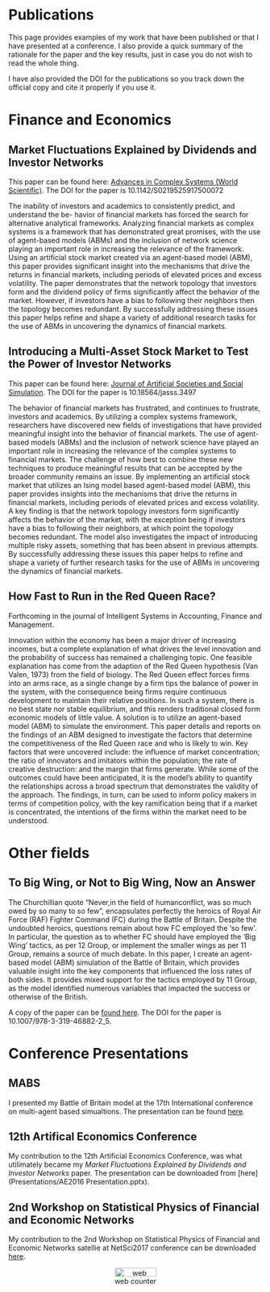
# Publications

This page provides examples of my work that have been published or that I have presented at a conference. I also provide a quick summary of the rationale for the paper and the key results, just in case you do not wish to read the whole thing.

I have also provided the DOI for the publications so you track down the official copy and cite it properly if you use it.

# Finance and Economics 
 
## Market Fluctuations Explained by Dividends and Investor Networks
This paper can be found here: <a href="http://doi.org/10.1142/S0219525917500072" target="blank">Advances in Complex Systems (World Scientific)</a>.
The DOI for the paper is 10.1142/S0219525917500072

The inability of investors and academics to consistently predict, and understand the be- havior of financial markets has forced the search for alternative analytical frameworks. Analyzing financial markets as complex systems is a framework that has demonstrated great promises, with the use of agent-based models (ABMs) and the inclusion of network science playing an important role in increasing the relevance of the framework. Using an artificial stock market created via an agent-based model (ABM), this paper provides significant insight into the mechanisms that drive the returns in financial markets, including periods of elevated prices and excess volatility. The paper demonstrates that the network topology that investors form and the dividend policy of firms significantly affect the behavior of the market. However, if investors have a bias to following their neighbors then the topology becomes redundant. By successfully addressing these issues this paper helps refine and shape a variety of additional research tasks for the use of ABMs in uncovering the dynamics of financial markets.

## Introducing a Multi-Asset Stock Market to Test the Power of Investor Networks
This paper can be found here: <a href="http://jasss.soc.surrey.ac.uk/20/4/13.html" target="blank">Journal of Artificial Societies and Social Simulation</a>. The DOI for the paper is 10.18564/jasss.3497

The behavior of financial markets has frustrated, and continues to frustrate, investors and academics. By utilizing a complex systems framework, researchers have discovered new fields of investigations that have provided meaningful insight into the behavior of financial markets. The use of agent-based models (ABMs) and the inclusion of network science have played an important role in increasing the relevance of the complex systems to financial markets. The challenge of how best to combine these new techniques to produce meaningful results that can be accepted by the broader community remains an issue. By implementing an artificial stock market that utilizes an Ising model based agent-based model (ABM), this paper provides insights into the mechanisms that drive the returns in financial markets, including periods of elevated prices and excess volatility. A key finding is that the network topology investors form significantly affects the behavior of the market, with the exception being if investors have a bias to following their neighbors, at which point the topology becomes redundant. The model also investigates the impact of introducing multiple risky assets, something that has been absent in previous attempts. By successfully addressing these issues this paper helps to refine and shape a variety of further research tasks for the use of ABMs in uncovering the dynamics of financial markets.

## How Fast to Run in the Red Queen Race?
Forthcoming in the journal of Intelligent Systems in Accounting, Finance and Management.

Innovation within the economy has been a major driver of increasing incomes, but a complete explanation of what drives the level innovation and the probability of success has remained a challenging topic. One feasible explanation has come from the adaption of the Red Queen hypothesis (Van Valen, 1973) from the field of biology. The Red Queen effect forces firms into an arms race, as a single change by a firm tips the balance of power in the system, with the consequence being firms require continuous development to maintain their relative positions. In such a system, there is no best state nor stable equilibrium, and this renders traditional closed form economic models of little value. A solution is to utilize an agent-based model (ABM) to simulate the environment. This paper details and reports on the findings of an ABM designed to investigate the factors that determine the competitiveness of the Red Queen race and who is likely to win. Key factors that were uncovered include: the influence of market concentration; the ratio of innovators and imitators within the population; the rate of creative destruction: and the margin that firms generate. While some of the outcomes could have been anticipated, it is the model’s ability to quantify the relationships across a broad spectrum that demonstrates the validity of the approach. The findings, in turn, can be used to inform policy makers in terms of competition policy, with the key ramification being that if a market is concentrated, the intentions of the firms within the market need to be understood.

# Other fields 
 
## To Big Wing, or Not to Big Wing, Now an Answer
The Churchillian quote “Never,in the field of humanconflict, was so much owed by so many to so few”, encapsulates perfectly the heroics of Royal Air Force (RAF) Fighter Command (FC) during the Battle of Britain. Despite the undoubted heroics, questions remain about how FC employed the ‘so few’. In particular, the question as to whether FC should have employed the ‘Big Wing’ tactics, as per 12 Group, or implement the smaller wings as per 11 Group, remains a source of much debate. In this paper, I create an agent-based model (ABM) simulation of the Battle of Britain, which provides valuable insight into the key components that influenced the loss rates of both sides. It provides mixed support for the tactics employed by 11 Group, as the model identified numerous variables that impacted the success or otherwise of the British.

A copy of the paper can be <a href="http://link.springer.com/chapter/10.1007/978-3-319-46882-2_5" target="blank">found here</a>. The DOI for the paper is 10.1007/978-3-319-46882-2_5.

# Conference Presentations

## MABS
I presented my Battle of Britain model at the 17th International conference on multi-agent based simualtions. The presentation can be found <a href="Presentations/BattleofBritain.pptx" target="blank"> here</a>.

## 12th Artifical Economics Conference
My contribution to the 12th Artificial Economics Conference, was what utilimately became my *Market Fluctuations Explained by Dividends and Investor Networks* paper. The presentation can be downloaded from [here](Presentations/AE2016 Presentation.pptx).

## 2nd Workshop on Statistical Physics of Financial and Economic Networks
My contribution to the 2nd Workshop on Statistical Physics of Financial and Economic Networks satellie at NetSci2017 conference can be downloaded [here](Presentations/NetSci2017.pptx).

<!-- Start of SimpleHitCounter Code -->
<div align="center"><a href="http://www.simplehitcounter.com" target="_blank"><img src="http://simplehitcounter.com/hit.php?uid=2324966&f=16777215&b=0" border="0" height="18" width="83" alt="web counter"></a><br><a href="http://www.simplehitcounter.com" target="_blank" style="text-decoration:none;">web counter</a></div>
<!-- End of SimpleHitCounter Code -->
